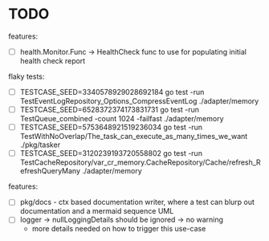 # TODO

features:

- [ ] health.Monitor.Func -> HealthCheck func to use for populating initial health check report

flaky tests:

- [ ] TESTCASE_SEED=3340578929028692184 go test -run TestEventLogRepository_Options_CompressEventLog ./adapter/memory
- [ ] TESTCASE_SEED=6528372374173831731 go test -run TestQueue_combined -count 1024 -failfast ./adapter/memory
- [ ] TESTCASE_SEED=5753648921519236034 go test -run TestWithNoOverlap/The_task_can_execute_as_many_times_we_want ./pkg/tasker
- [ ] TESTCASE_SEED=3120239193720558802 go test -run TestCacheRepository/var_cr_memory.CacheRepository/Cache/refresh_RefreshQueryMany ./adapter/memory

features:
- [ ] pkg/docs - ctx based documentation writer, where a test can blurp out documentation and a mermaid sequence UML
- [ ] logger -> nullLoggingDetails should be ignored -> no warning 
  * more details needed on how to trigger this use-case

